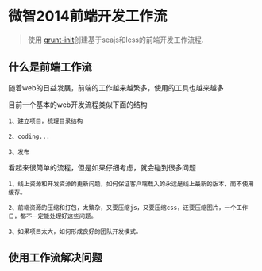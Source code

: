 # 微智2014前端开发工作流

> 使用 [grunt-init][]创建基于seajs和less的前端开发工作流程.

[grunt-init]: http://gruntjs.com/project-scaffolding

## 什么是前端工作流
随着web的日益发展，前端的工作越来越繁多，使用的工具也越来越多

目前一个基本的web开发流程类似下面的结构

```
1、建立项目，梳理目录结构

2、coding...

3、发布
```

看起来很简单的流程，但是如果仔细考虑，就会碰到很多问题

```
1、线上资源和开发资源的更新问题，如何保证客户端载入的永远是线上最新的版本，而不使用缓存。

2、前端资源的压缩和打包，太繁杂，又要压缩js，又要压缩css，还要压缩图片，一个工作日，都不一定能处理好这些问题。

3、如果项目太大，如何形成良好的团队开发模式。
```

## 使用工作流解决问题

